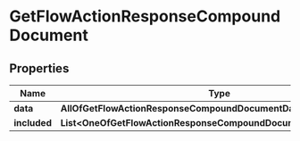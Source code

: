# GetFlowActionResponseCompoundDocument

## Properties
Name | Type | Description | Notes
------------ | ------------- | ------------- | -------------
**data** | **AllOfGetFlowActionResponseCompoundDocumentData** |  | 
**included** | **List&lt;OneOfGetFlowActionResponseCompoundDocumentIncludedItems&gt;** |  |  [optional]
